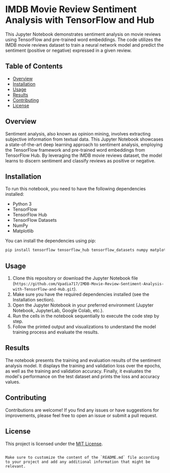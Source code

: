 # IMDB Movie Review Sentiment Analysis with TensorFlow and Hub

This Jupyter Notebook demonstrates sentiment analysis on movie reviews using TensorFlow and pre-trained word embeddings. The code utilizes the IMDB movie reviews dataset to train a neural network model and predict the sentiment (positive or negative) expressed in a given review.

## Table of Contents

- [Overview](#overview)
- [Installation](#installation)
- [Usage](#usage)
- [Results](#results)
- [Contributing](#contributing)
- [License](#license)

## Overview

Sentiment analysis, also known as opinion mining, involves extracting subjective information from textual data. This Jupyter Notebook showcases a state-of-the-art deep learning approach to sentiment analysis, employing the TensorFlow framework and pre-trained word embeddings from TensorFlow Hub. By leveraging the IMDB movie reviews dataset, the model learns to discern sentiment and classify reviews as positive or negative.

## Installation

To run this notebook, you need to have the following dependencies installed:

- Python 3
- TensorFlow
- TensorFlow Hub
- TensorFlow Datasets
- NumPy
- Matplotlib

You can install the dependencies using pip:

```bash
pip install tensorflow tensorflow_hub tensorflow_datasets numpy matplotlib
```

## Usage

1. Clone this repository or download the Jupyter Notebook file (`https://github.com/Vpadia717/IMDB-Movie-Review-Sentiment-Analysis-with-TensorFlow-and-Hub.git`).
2. Make sure you have the required dependencies installed (see the Installation section).
3. Open the Jupyter Notebook in your preferred environment (Jupyter Notebook, JupyterLab, Google Colab, etc.).
4. Run the cells in the notebook sequentially to execute the code step by step.
5. Follow the printed output and visualizations to understand the model training process and evaluate the results.

## Results

The notebook presents the training and evaluation results of the sentiment analysis model. It displays the training and validation loss over the epochs, as well as the training and validation accuracy. Finally, it evaluates the model's performance on the test dataset and prints the loss and accuracy values.

## Contributing

Contributions are welcome! If you find any issues or have suggestions for improvements, please feel free to open an issue or submit a pull request.

## License

This project is licensed under the [MIT License](LICENSE).

```

Make sure to customize the content of the `README.md` file according to your project and add any additional information that might be relevant.
```
